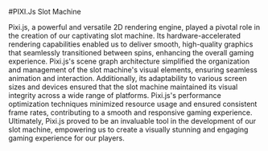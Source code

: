 #PIXI.Js Slot Machine

Pixi.js, a powerful and versatile 2D rendering engine, played a pivotal role in the creation of our captivating slot machine. Its hardware-accelerated rendering capabilities enabled us to deliver smooth, high-quality graphics that seamlessly transitioned between spins, enhancing the overall gaming experience. Pixi.js's scene graph architecture simplified the organization and management of the slot machine's visual elements, ensuring seamless animation and interaction. Additionally, its adaptability to various screen sizes and devices ensured that the slot machine maintained its visual integrity across a wide range of platforms. Pixi.js's performance optimization techniques minimized resource usage and ensured consistent frame rates, contributing to a smooth and responsive gaming experience. Ultimately, Pixi.js proved to be an invaluable tool in the development of our slot machine, empowering us to create a visually stunning and engaging gaming experience for our players.
